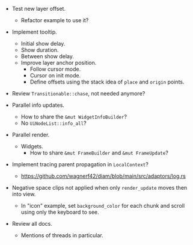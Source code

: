 * Test new layer offset.
    - Refactor example to use it?

* Implement tooltip.
    - Initial show delay.
    - Show duration.
    - Between show delay.
    - Improve layer anchor position.
        - Follow cursor mode.
        - Cursor on init mode.
        - Define offsets using the stack idea of `place` and `origin` points.

* Review `Transitionable::chase`, not needed anymore?

* Parallel info updates.
    - How to share the `&mut WidgetInfoBuilder`?
    - No `UiNodeList::info_all`?

* Parallel render.
    - Widgets.
        - How to share `&mut FrameBuilder` and `&mut FrameUpdate`?

* Implement tracing parent propagation in `LocalContext`?
    - https://github.com/wagnerf42/diam/blob/main/src/adaptors/log.rs

* Negative space clips not applied when only `render_update` moves then into view.
    - In "icon" example, set `background_color` for each chunk and scroll using only the keyboard to see.

* Review all docs.
    - Mentions of threads in particular.